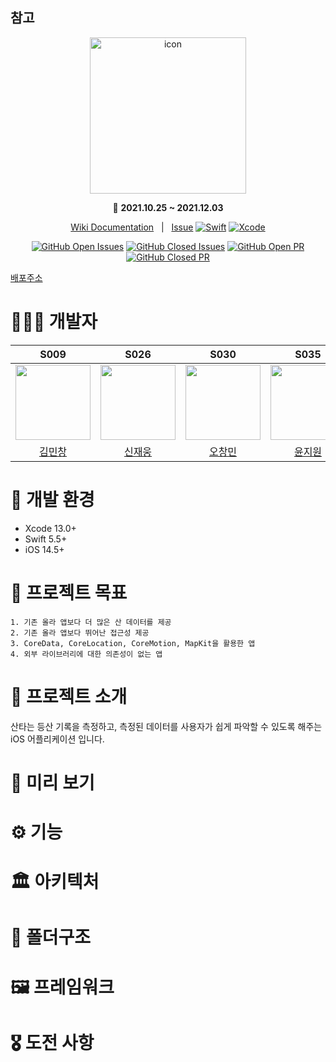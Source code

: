 
## 참고

<div align="center">

<img src="" alt="icon" width="250"/>

📆 **2021.10.25 ~ 2021.12.03**

    
[Wiki Documentation](https://github.com/boostcampwm-2021/iOS02-SanTa/wiki)&nbsp;&nbsp;&nbsp;|&nbsp;&nbsp;&nbsp;[Issue](https://github.com/boostcampwm-2021/iOS02-SanTa/issues)
[![Swift](https://img.shields.io/badge/swift-v5.5-orange?logo=swift)](https://developer.apple.com/kr/swift/)
[![Xcode](https://img.shields.io/badge/xcode-v13.0-blue?logo=xcode)](https://developer.apple.com/kr/xcode/)

[![GitHub Open Issues](https://img.shields.io/github/issues-raw/boostcampwm-2021/iOS02-SanTa?color=green)](https://github.com/boostcampwm-2021/iOS02-SanTa/issues)
[![GitHub Closed Issues](https://img.shields.io/github/issues-closed-raw/boostcampwm-2021/iOS02-SanTa?color=red)](https://github.com/boostcampwm-2021/iOS02-SanTa/issues?q=is%3Aissue+is%3Aclosed)
[![GitHub Open PR](https://img.shields.io/github/issues-pr-raw/boostcampwm-2021/iOS02-SanTa?color=green)](https://github.com/boostcampwm-2021/iOS02-SanTa/pulls)
[![GitHub Closed PR](https://img.shields.io/github/issues-pr-closed-raw/boostcampwm-2021/iOS02-SanTa?color=red)](https://github.com/boostcampwm-2021/iOS02-SanTa/pulls?q=is%3Apr+is%3Aclosed)
</div>

[배포주소]()

# 🧑🏻‍💻 개발자
|S009 | S026 | S030 | S035 |
|:-:|:-:|:-:|:-:|
|<img width=120 src="https://i.imgur.com/dmEpnrI.jpg">|<img width=120 src="https://i.imgur.com/U79BYAq.jpg">|<img width=120 src="https://i.imgur.com/Zef44i8.png">|<img width=120 src="https://i.imgur.com/7mh5hDa.png">|
|[김민창](https://github.com/MINRYUL)|[신재웅](https://github.com/sustainable-git)|[오창민](https://github.com/lou0124)|[윤지원](https://github.com/yjwyjwyjw)|

# 🎯 개발 환경

- Xcode 13.0+
- Swift 5.5+
- iOS 14.5+
 

# 📝 프로젝트 목표
```
1. 기존 올라 앱보다 더 많은 산 데이터를 제공
2. 기존 올라 앱보다 뛰어난 접근성 제공
3. CoreData, CoreLocation, CoreMotion, MapKit을 활용한 앱
4. 외부 라이브러리에 대한 의존성이 없는 앱
```

# 💬 프로젝트 소개 

산타는 등산 기록을 측정하고, 측정된 데이터를 사용자가 쉽게 파악할 수 있도록 해주는 iOS 어플리케이션 입니다.

# 👀 미리 보기 

# ⚙️ 기능

# 🏛 아키텍처 

# 📂 폴더구조

# 🖼 프레임워크

# 🎖 도전 사항
